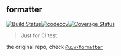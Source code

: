 ## formatter

[![Build Status](https://travis-ci.org/Gnotes/date-formatter.svg?branch=master)](https://travis-ci.org/Gnotes/date-formatter)[![codecov](https://codecov.io/gh/Gnotes/date-formatter/branch/master/graph/badge.svg)](https://codecov.io/gh/Gnotes/date-formatter)[![Coverage Status](https://coveralls.io/repos/github/Gnotes/date-formatter/badge.svg?branch=master)](https://coveralls.io/github/Gnotes/date-formatter?branch=master)

> Just for CI test.

the original repo, check [`@uiw/formatter`](https://github.com/uiwjs/date-formatter)
